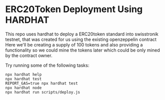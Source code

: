# ERC20Token Deployment Using HARDHAT

This repo uses hardhat to deploy a ERC20token standard into swisstronik testnet, that was created for us using the existing openzeppelin contract Here we'll be creating a supply of 100 tokens and also providing a functionality so we could mine the tokens later which could be only mined by the contract owner.

Try running some of the following tasks:

```shell
npx hardhat help
npx hardhat test
REPORT_GAS=true npx hardhat test
npx hardhat node
npx hardhat run scripts/deploy.js
```
